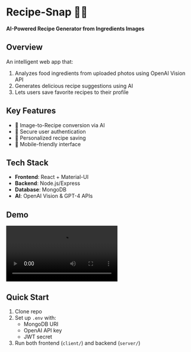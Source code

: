 # Recipe-Snap 🍳📸

**AI-Powered Recipe Generator from Ingredients Images**

## Overview
An intelligent web app that:
1. Analyzes food ingredients from uploaded photos using OpenAI Vision API
2. Generates delicious recipe suggestions using AI
3. Lets users save favorite recipes to their profile

## Key Features
- 📸 Image-to-Recipe conversion via AI
- 🔐 Secure user authentication
- 💾 Personalized recipe saving
- 📱 Mobile-friendly interface

## Tech Stack
- **Frontend**: React + Material-UI
- **Backend**: Node.js/Express
- **Database**: MongoDB
- **AI**: OpenAI Vision & GPT-4 APIs

## Demo
![Demo Video](demo.mp4)

## Quick Start
1. Clone repo
2. Set up `.env` with:
   - MongoDB URI
   - OpenAI API key
   - JWT secret
3. Run both frontend (`client/`) and backend (`server/`) 
